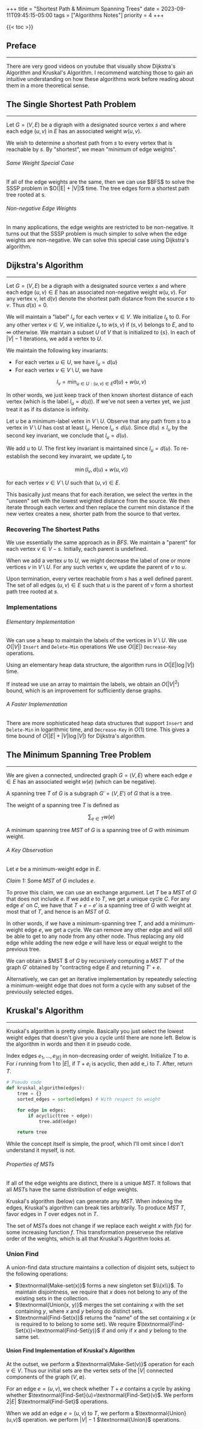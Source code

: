 +++
title = "Shortest Path & Minimum Spanning Trees"
date = 2023-09-11T09:45:15-05:00
tags = ["Algorithms Notes"]
priority = 4
+++

{{< toc >}}



## Preface
***

There are very good videos on youtube that visually show Dijkstra's Algorithm and Kruskal's Algorithm. I recommend watching those to gain an intuitive understanding on how these algorithms work before reading about them in a more theoretical sense.



## The Single Shortest Path Problem
***

Let $G=(V,E)$ be a digraph with a designated source vertex $s$ and where each edge $(u, v)$ in $E$ has an associated weight $w(u,v)$.

We wish to determine a shortest path from $s$ to every vertex that is reachable by $s$. By "shortest", we mean "minimum of edge weights".

<h6>Same Weight Special Case</h6>
If all of the edge weights are the same, then we can use $BFS$ to solve the SSSP problem in $O(|E| + |V|)$ time. The tree edges form a shortest path tree rooted at s.

<h6>Non-negative Edge Weights</h6>
In many applications, the edge weights are restricted to be non-negative. It turns out that the SSSP problem is much simpler to solve when the edge weights are non-negative. We can solve this special case using Dijkstra's algorithm.



## Dijkstra's Algorithm
***

Let $G=(V,E)$ be a digraph with a designated source vertex $s$ and where each edge $(u,v)\in E$ has an associated non-negative weight $w(u,v)$.
For any vertex v, let $d(v)$ denote the shortest path distance from the source $s$ to $v$. Thus $d(s) = 0$.

We will maintain a "label" $l_v$ for each vertex $v\in V$. We initialize $l_s$ to $0$. For any other vertex $v\in V$, we initialize $l_v$ to $w(s,v)$ if $(s,v)$ belongs to $E$, and to $\infty$ otherwise. We maintain a subset $U$ of $V$ that is initialized to $\{s\}$. In each of $|V| - 1$ iterations, we add a vertex to $U$.

We maintain the following key invariants:
- For each vertex $u\in U$, we have $l_u = d(u)$
- For each vertex $v\in V\setminus U$, we have 

$$l_v = \min_{u\in U:(u,v)\in E}d(u) + w(u,v)$$

In other words, we just keep track of then known shortest distance of each vertex (which is the label $l_u=d(u)$). If we've not seen a vertex yet, we just treat it as if its distance is infinity.

Let $u$ be a minimum-label vetex in $V\setminus U$.
Observe that any path from $s$ to a vertex in $V\setminus U$ has cost at least $l_u$. Hence $l_u \le d(u)$. Since $d(u) \le l_u$ by the second key invariant, we conclude that $l_u = d(u)$.

We add $u$ to $U$. The first key invariant is maintained since $l_u = d(u)$. To re-establish the second key invaraint, we update $l_v$ to

$$\min(l_v, d(u)+w(u,v))$$

for each vertex $v\in V\setminus U$ such that $(u,v)\in E$.

This basically just means that for each iteration, we select the vertex in the "unseen" set with the lowest weighted distance from the source. We then iterate through each vertex and then replace the current min distance if the new vertex creates a new, shorter path from the source to that vertex.

### Recovering The Shortest Paths

We use essentially the same approach as in $BFS$. We maintain a "parent" for each vertex $v\in V-s$. Initially, each parent is undefined.

When we add a vertex $u$ to $U$, we might decrease the label of one or more vertices $v$ in $V\setminus U$. For any such vertex v, we update the parent of $v$ to $u$.

Upon termination, every vertex reachable from $s$ has a well defined parent. The set of all edges $(u,v)\in E$ such that $u$ is the parent of $v$ form a shortest path tree rooted at $s$.

### Implementations

###### Elementary Implementation
We can use a heap to maintain the labels of the vertices in $V\setminus U$. We use $O(|V|)$ `Insert` and `Delete-Min` operations
We use $O(|E|)$ `Decrease-Key` operations.

Using an elementary heap data structure, the algorithm runs in $O(|E| \log |V|)$ time.

If instead we use an array to maintain the labels, we obtain an $O(|V|^2)$ bound, which is an improvement for sufficiently dense graphs.

###### A Faster Implementation

There are more sophisticated heap data structures that support `Insert` and `Delete-Min` in logarithmic time, and `Decrease-Key` in $O(1)$ time. This gives a time bound of $O(|E|+|V|\log|V|)$ for Dijkstra's algorithm.



## The Minimum Spanning Tree Problem
***

We are given a connected, undirected graph $G=(V,E)$ where each edge $e\in E$ has an associated weight $w(e)$ (which can be negative).

A spanning tree $T$ of $G$ is a subgraph $G'=(V,E')$ of $G$ that is a tree.

The weight of a spanning tree $T$ is defined as

$$\sum_{e\in T}w(e)$$

A minimum spanning tree $MST$ of $G$ is a spanning tree of $G$ with minimum weight.

<h6>A Key Observation</h6>

Let $e$ be a minimum-weight edge in $E$.

*Claim 1:* Some $MST$ of $G$ includes $e$.

To prove this claim, we can use an exchange argument.
Let $T$ be a $MST$ of $G$ that does not include $e$.
If we add $e$ to $T$, we get a unique cycle $C$.
For any edge $e'$ on $C$, we have that $T+e-e'$ is a spanning tree of $G$ with weight at most that of $T$, and hence is an $MST$ of $G$.

In other words, if we have a minimum-spanning tree $T$, and add a minimum-weight edge $e$, we get a cycle. We can remove any other edge and will still be able to get to any node from any other node. Thus replacing any old edge while adding the new edge $e$ will have less or equal weight to the previous tree.

We can obtain a $MST $ of $G$ by recursively computing a $MST$ $T'$ of the graph $G'$ obtained by "contracting edge $E$ and returning $T'+e$.

Alternatively, we can get an iterative implementation by repeatedly selecting a minimum-weight edge that does not form a cycle with any subset of the previously selected edges.



## Kruskal's Algorithm
***

Kruskal's algorithm is pretty simple. Basically you just select the lowest weight edges that doesn't give you a cycle until there are none left. Below is the algorithm in words and then it in pseudo code.

Index edges $e_1, ..., e_{|E|}$ in non-decreasing order of weight. Initialize $T$ to $\emptyset$. For $i$ running from 1 to $|E|$, if $T+e_i$ is acyclic, then add e_i to $T$. After, return $T$.

```python
# Pseudo code
def kruskal_algorithm(edges):
    tree = {}
    sorted_edges = sorted(edges) # With respect to weight

    for edge in edges:
        if acyclic(tree + edge):
            tree.add(edge)

    return tree
```

While the concept itself is simple, the proof, which I'll omit since I don't understand it myself, is not.



<h6>Properties of MSTs</h6>

If all of the edge weights are distinct, there is a unique $MST$. It follows that all $MST$s have the same distribution of edge weights.

Kruskal's algorithm (below) can generate any $MST$. When indexing the edges, Kruskal's algorithm can break ties arbitrarily. To produce $MST$ $T$, favor edges in $T$ over edges not in $T$.

The set of $MST$s does not change if we replace each weight $x$ with $f(x)$ for some increasing function $f$. This transformation preservese the relative order of the weights, which is all that Kruskal's Algorithm looks at.


### Union Find

A union-find data structure maintains a collection of disjoint sets, subject to the following operations:
- $\textnormal{Make-set(x)}$ forms a new singleton set $\\{x\\}$. To maintain disjointness, we require that $x$ does not belong to any of the existing sets in the collection.
- $\textnormal{Union(x, y)}$ merges the set containing $x$ with the set containing $y$, where $x$ and $y$ belong do distinct sets.
- $\textnormal{Find-Set(x)}$ returns the "name" of the set containing $x$ ($x$ is required to to belong to some set). We require $\textnormal{Find-Set(x)}=\textnormal{Find-Set(y)}$ if and only if $x$ and $y$ belong to the same set.

#### Union Find Implementation of Kruskal's Algorithm

At the outset, we perform a $\textnormal{Make-Set(v)}$  operation for each $v\in V$. Thus our initial sets are the vertex sets of the $|V|$ connected components of the graph $(V, \emptyset)$.

For an edge $e=(u,v)$, we check whether $T+e$ contains a cycle by asking whether $\textnormal{Find-Set}(u)=\textnormal{Find-Set}(v)$. We perform $2|E|$ $\textnormal{Find-Set}$ operations.

When we add an edge $e=(u,v)$ to $T$, we perform a $\textnormal{Union}(u,v)$ operation. we perform $|V|-1$ $\textnormal{Union}$ operations.


<!-- ### A Tree-Based Union-Find Data Structure -->

<!-- We will represent each set as a tree where every non-root $x$ maintains a pointer to its parent p(x). The root has no parent. -->

<!-- It is easy to perform a $\textnormal{Make-Set}$ operation in $O(1)$ time. We can perform a $\textnormal{Find-Set}$ operation on a depth-$k$ node $x$ in $O(k)$ time by traversing parent pointers to the root. -->

<!-- The $\textnormal{Find-Set}$ operation takes as input a pointer to the node $x$, so locating node $x$ is not an issue. -->
<!-- We return the element at the root as the "name" of the set. -->

<!-- We can perform a $\textnormal{Union}$ operation by using two $\textnormal{Find-Set}$ operations to obtain two roots $x$ and $y$, and then setting $p(x)$ to $y$ (or $p(y)$ to $x$). We refer to the latter constant-time step as a $\textnormal{Link}$ operation. -->

<!-- #### Union by Size and Height Heuristics -->

<!-- When we link two roots $x$ and $y$ as part of a $\textnormal{Union}$ operation, we have the choice of making $x$ the parent of $y$ or $y$ the parent of $x$. -->

<!-- Using the "union by size" heuristic, we maintain the size of each tree, and we make the root with the larger weight the root of the unmerged tree (ties are broken arbitrarily). -->

<!-- Using the "union by height" heuristic, we maintain the height of each tree, and we make the root with the larger height the root of the merged tree. With this rule, a tree of height $h$ has size at least $2^h$. Thus, the number of bits needed to represent height is logarithmic in the number of bits needed to represent size. -->

<!-- #### Path Compression Heuristic -->

<!-- In a $\textnormal{Find-Set}$ operation on a node $x$, we traverse the path from $x$ to the root of $y$ of its tree. We refer to this path as the find path. -->

<!-- The "path compression heuristic" re-traverses the find path from $x$ to $y$, and sets the parent of every non-root on this path to $y$. This doubles the cost of the current $\textnormal{Find-Set}$ operation, but can improve the cost of future $\textnormal{Find-Set}$ operations by more than a constant factor. -->

<!-- #### Union by Rank Heuristic -->

<!-- Maintaining heights require extra work when we use the path compression heuristic. Instead, we will maintain a value called the "rank". -->

<!-- The rank of a singleton tree is defined to be zero. Using the "union by rank" heuristic, we make the root with the higher rank the root of the merged tree. -->

<!-- If the two roots have ranks $r$ and $s$ where $r\ge s$, the rank of the merged tree is defined to be $\textnormal{max}(r, s+1)$. -->

<!-- In the absence of path compression, rank is equal to height. Path compression has no impact on rank. -->

